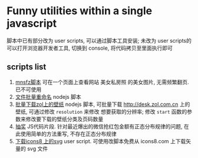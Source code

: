 # Funny utilities within a single javascript
脚本中已有部分改为 user scripts, 可以通过脚本工具安装; 未改为 user scripts的可以打开浏览器开发者工具, 切换到 console, 将代码拷贝至里面执行即可

## scripts list
1. [mnsfz脚本](./view-beauty-onepage-mnsfz-com.user.js) 可在一个页面上查看网站 美女私房照 的美女图片, 无需频繁翻页. 已不可使用
2. [文件批量重命名](./batch-file-rename.js) nodejs 脚本
3. [批量下载zol上的壁纸](./batch-fetch-zol-com-wallpaper.js) nodejs 脚本, 可批量下载 http://desk.zol.com.cn 上的壁纸, 可通过修改 `resolution` 来修改 想要获取的分辨率; 修改 `start` 函数的参数来修改要下载的壁纸分类及页码数量
4. [抽奖](./lottery.js) JS代码片段. 针对最近爆出的微信抢红包金额有正态分布规律的问题, 在此使用简单的方法重写, 不存在正态分布规律
5. [下载icons8 上的svg](./download-svn-icons8/download-svn-icon8.user.js) user script. 可使用改脚本免费从 icons8.com 上下载矢量的 svg 文件
